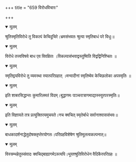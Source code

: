 +++
title = "659 विरोधविचारः"

+++


<details open><summary>मूलम्</summary>

श्रुतिस्मृतिविरोधे तु विकल्पं केचिदूचिरे।भ्रमसंभवतः श्रुत्या स्मृतिबाधं परे विधुः॥
</details>



<details open><summary>मूलम्</summary>

विरोधे तत्त्वविषये बाध एव विवक्षितः ।विकल्पासंभवाद्वस्तुष्विति विद्वद्विनिश्चितः ॥
</details>



<details open><summary>मूलम्</summary>

स्मृतिद्वयविरोधे तु व्यवस्था स्यात्परिग्रहात् ।मन्वादीनां स्मृतिष्वेव केचिछलोका अपस्मृतिः ॥
</details>



<details open><summary>मूलम्</summary>

इति शाबरसिद्धान्तः कुमारिलमतं विदम्।बुद्धागमः पाञ्चरात्रागमाद्यास्स्युरपरस्मृतिः॥
</details>



<details open><summary>मूलम्</summary>

इति विज्ञायते तत्र प्रत्युक्तिरयमुचयते।नच क्वचित् स्मृतेर्बाधे सर्वानाश्वाससंभवः॥
</details>



<details open><summary>मूलम्</summary>

बाधकादर्शनाद्धेतुदोषक्लृप्तेरयोगतः।परिग्रहविशेषेण श्रुतिमूलत्वकल्पनात्॥
</details>



<details open><summary>मूलम्</summary>

विस्त्रम्भहेतुस्संवादः क्वचिद्बाह्यागमेऽस्त्यपि।भूयश्श्रुतिविरोधेन वैदिकैरपरिग्रहः ॥
</details>

